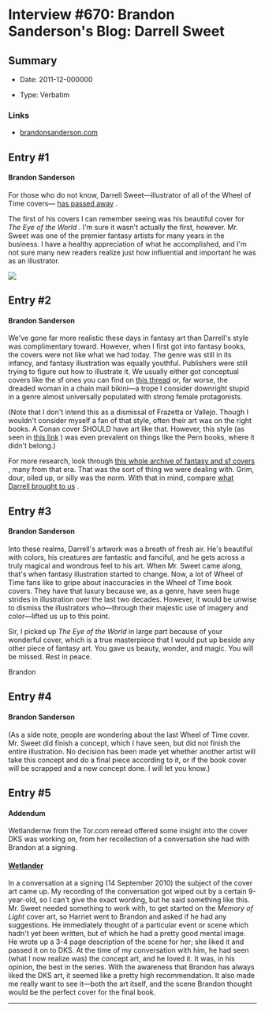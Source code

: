 # Interview #670: Brandon Sanderson's Blog: Darrell Sweet

## Summary

- Date: 2011-12-000000

- Type: Verbatim

### Links

- [brandonsanderson.com](http://brandonsanderson.com/blog/1039/Darrell-Sweet)


## Entry #1

#### Brandon Sanderson

For those who do not know, Darrell Sweet—illustrator of all of the Wheel of Time covers—
[has passed away](http://www.tor.com/blogs/2011/12/darrell-k-sweet-1934-2011)
.

The first of his covers I can remember seeing was his beautiful cover for
*The Eye of the World*
. I'm sure it wasn't actually the first, however. Mr. Sweet was one of the premier fantasy artists for many years in the business. I have a healthy appreciation of what he accomplished, and I'm not sure many new readers realize just how influential and important he was as an illustrator.

![](http://brandonsanderson.com/images/sweet_eye_crop.jpg)

## Entry #2

#### Brandon Sanderson

We've gone far more realistic these days in fantasy art than Darrell's style was complimentary toward. However, when I first got into fantasy books, the covers were not like what we had today. The genre was still in its infancy, and fantasy illustration was equally youthful. Publishers were still trying to figure out how to illustrate it. We usually either got conceptual covers like the sf ones you can find on
[this thread](http://www.sffchronicles.co.uk/forum/36693-classic-science-fiction-covers.html)
or, far worse, the dreaded woman in a chain mail bikini—a trope I consider downright stupid in a genre almost universally populated with strong female protagonists.

(Note that I don't intend this as a dismissal of Frazetta or Vallejo. Though I wouldn't consider myself a fan of that style, often their art was on the right books. A Conan cover SHOULD have art like that. However, this style (as seen in
[this link](http://www.goodshowsir.co.uk/wp-content/uploads/2011/11/annedragon.jpg)
) was even prevalent on things like the Pern books, where it didn't belong.)

For more research, look through
[this whole archive of fantasy and sf covers](http://www.goodshowsir.co.uk/)
, many from that era. That was the sort of thing we were dealing with. Grim, dour, oiled up, or silly was the norm. With that in mind, compare
[what Darrell brought to us](http://www.tor.com/blogs/2011/12/darrell-k-sweet-1934-2011)
.

## Entry #3

#### Brandon Sanderson

Into these realms, Darrell's artwork was a breath of fresh air. He's beautiful with colors, his creatures are fantastic and fanciful, and he gets across a truly magical and wondrous feel to his art. When Mr. Sweet came along, that's when fantasy illustration started to change. Now, a lot of Wheel of Time fans like to gripe about inaccuracies in the Wheel of Time book covers. They have that luxury because we, as a genre, have seen huge strides in illustration over the last two decades. However, it would be unwise to dismiss the illustrators who—through their majestic use of imagery and color—lifted us up to this point.

Sir, I picked up
*The Eye of the World*
in large part because of your wonderful cover, which is a true masterpiece that I would put up beside any other piece of fantasy art. You gave us beauty, wonder, and magic. You will be missed. Rest in peace.

Brandon

## Entry #4

#### Brandon Sanderson

(As a side note, people are wondering about the last Wheel of Time cover. Mr. Sweet did finish a concept, which I have seen, but did not finish the entire illustration. No decision has been made yet whether another artist will take this concept and do a final piece according to it, or if the book cover will be scrapped and a new concept done. I will let you know.)

## Entry #5

#### Addendum

Wetlandernw from the Tor.com reread offered some insight into the cover DKS was working on, from her recollection of a conversation she had with Brandon at a signing.

#### [Wetlander](http://www.tor.com/blogs/2012/02/a-memory-of-light-cover-by-michael-whelan#244427)

In a conversation at a signing (14 September 2010) the subject of the cover art came up. My recording of the conversation got wiped out by a certain 9-year-old, so I can't give the exact wording, but he said something like this. Mr. Sweet needed something to work with, to get started on the
*Memory of Light*
cover art, so Harriet went to Brandon and asked if he had any suggestions. He immediately thought of a particular event or scene which hadn't yet been written, but of which he had a pretty good mental image. He wrote up a 3-4 page description of the scene for her; she liked it and passed it on to DKS. At the time of my conversation with him, he had seen (what I now realize was) the concept art, and he loved it. It was, in his opinion, the best in the series. With the awareness that Brandon has always liked the DKS art, it seemed like a pretty high recommendation. It also made me really want to see it—both the art itself, and the scene Brandon thought would be the perfect cover for the final book.


---

